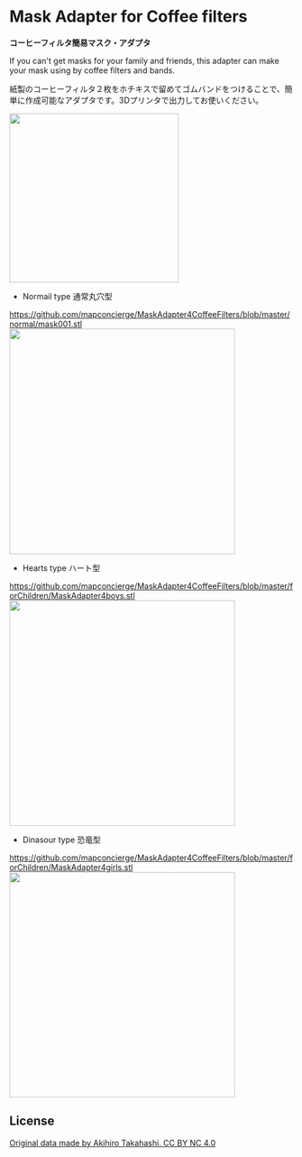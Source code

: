 # Mask Adapter for Coffee filters
**コーヒーフィルタ簡易マスク・アダプタ**

If you can't get masks for your family and friends, this adapter can make your mask using by coffee filters and bands.

紙製のコーヒーフィルタ２枚をホチキスで留めてゴムバンドをつけることで、簡単に作成可能なアダプタです。3Dプリンタで出力してお使いください。


<img src="https://github.com/mapconcierge/MaskAdapter4CoffeeFilters/blob/master/assets/img/example_style.jpg?raw=true" width="300">

* Normail type 通常丸穴型

https://github.com/mapconcierge/MaskAdapter4CoffeeFilters/blob/master/normal/mask001.stl
<a href="https://github.com/mapconcierge/MaskAdapter4CoffeeFilters/blob/master/normal/mask001.stl"><img src="https://github.com/mapconcierge/MaskAdapter4CoffeeFilters/blob/master/assets/img/%E3%82%B9%E3%82%AF%E3%83%AA%E3%83%BC%E3%83%B3%E3%82%B7%E3%83%A7%E3%83%83%E3%83%88%202020-03-12%2022.24.14.png?raw=true" width="400"></a>


* Hearts type ハート型

https://github.com/mapconcierge/MaskAdapter4CoffeeFilters/blob/master/forChildren/MaskAdapter4boys.stl
<a href="https://github.com/mapconcierge/MaskAdapter4CoffeeFilters/blob/master/forChildren/MaskAdapter4boys.stl"><img src="https://github.com/mapconcierge/Modeling/blob/master/assets/img/%E3%82%B9%E3%82%AF%E3%83%AA%E3%83%BC%E3%83%B3%E3%82%B7%E3%83%A7%E3%83%83%E3%83%88%202020-03-12%2019.40.37.png?raw=true" width="400"></a>


* Dinasour type 恐竜型

https://github.com/mapconcierge/MaskAdapter4CoffeeFilters/blob/master/forChildren/MaskAdapter4girls.stl
<a href="https://github.com/mapconcierge/MaskAdapter4CoffeeFilters/blob/master/forChildren/MaskAdapter4boys.stl"><img src="https://github.com/mapconcierge/Modeling/blob/master/assets/img/%E3%82%B9%E3%82%AF%E3%83%AA%E3%83%BC%E3%83%B3%E3%82%B7%E3%83%A7%E3%83%83%E3%83%88%202020-03-12%2019.42.59.png?raw=true" width="400"></a>


## License

<a href="https://github.com/nashitakahashi/Modeling">Original data made by Akihiro Takahashi. CC BY NC 4.0</a>
